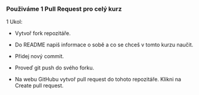 ### Použiváme 1 Pull Request pro celý kurz

1 Ukol:

* Vytvoř fork repozitáře.

* Do README napiš informace o sobě a co se chceš v tomto kurzu naučit.

* Přidej nový commit.

* Proveď git push do svého forku.

* Na webu GitHubu vytvoř pull request do tohoto repozitáře. Klikni na Create pull request.

